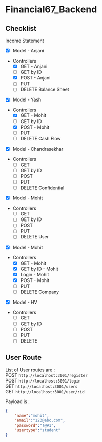 # Financial67_Backend

## Checklist
Income Statement
 - [x] Model - Anjani
 - Controllers
   - [x] GET - Anjani
   - [ ] GET by ID
   - [x] POST - Anjani
   - [ ] PUT
   - [ ] DELETE
Balance Sheet 
- [x] Model - Yash
 - Controllers
   - [x] GET - Mohit
   - [ ] GET by ID
   - [x] POST - Mohit
   - [ ] PUT
   - [ ] DELETE
Cash Flow
- [x] Model - Chandrasekhar
- Controllers
   - [ ] GET
   - [ ] GET by ID
   - [ ] POST
   - [ ] PUT
   - [ ] DELETE
Confidential
- [x] Model - Mohit
- Controllers
   - [ ] GET
   - [ ] GET by ID
   - [ ] POST
   - [ ] PUT
   - [ ] DELETE
User
- [x] Model - Mohit
- Controllers
   - [x] GET - Mohit
   - [x] GET by ID - Mohit
   - [x] Login - Mohit
   - [x] POST - Mohit
   - [ ] PUT
   - [ ] DELETE
Company
- [x] Model - HV
- Controllers
   - [ ] GET
   - [ ] GET by ID
   - [ ] POST
   - [ ] PUT
   - [ ] DELETE

## User Route

List of User routes are :
<br>
POST `http://localhost:3001/register` <br>
POST `http://localhost:3001/login` <br>
GET `http://localhost:3001/users` <br>
GET `http://localhost:3001/user/:id` <br>

Payload is : 
``` JSON 
{
    "name":"mohit",
    "email":"123@abc.com",
    "password":"!@#1",
    "usertype":"student"
}
```

